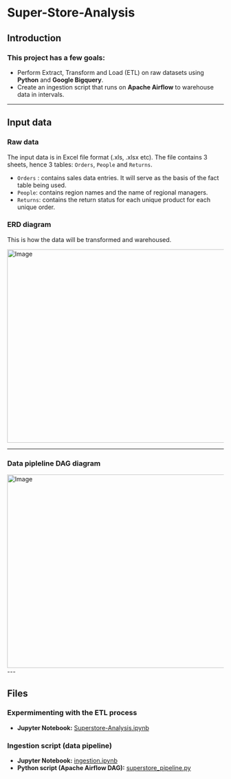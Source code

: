 # Super-Store-Analysis

## Introduction

### This project has a few goals:

- Perform Extract, Transform and Load (ETL) on raw datasets using **Python** and **Google Bigquery**.
- Create an ingestion script that runs on **Apache Airflow** to warehouse data in intervals.

---

## Input data

### Raw data
The input data is in Excel file format (.xls, .xlsx etc). The file contains 3 sheets, hence 3 tables: ```Orders```, ```People``` and ```Returns```.

- ```Orders``` : contains sales data entries. It will serve as the basis of the fact table being used.
- ```People```: contains region names and the name of regional managers.
- ```Returns```: contains the return status for each unique product for each unique order.

### **ERD diagram**

This is how the data will be transformed and warehoused.

<img src="https://github.com/user-attachments/assets/99a8505b-cc9a-4d7d-96db-6410d922f0ee" alt="Image" width="800" height="450">

---

### **Data pipleline DAG diagram**


<img src="https://github.com/user-attachments/assets/2693e71b-aefc-47f1-aadb-892cea5721d0" alt="Image" width="800" height="450">
---

## Files

### Expermimenting with the ETL process

- **Jupyter Notebook:** [Superstore-Analysis.ipynb](https://github.com/nacht29/Super-Store-Analysis/blob/main/Superstore-Analysis.ipynb)

### Ingestion script (data pipeline)

- **Jupyter Notebook:** [ingestion.ipynb](https://github.com/nacht29/Super-Store-Analysis/blob/main/ingestion.ipynb)
- **Python script (Apache Airflow DAG):** [superstore_pipeline.py](https://github.com/nacht29/Superstore-Analysis/blob/main/superstore_pipeline.py)
